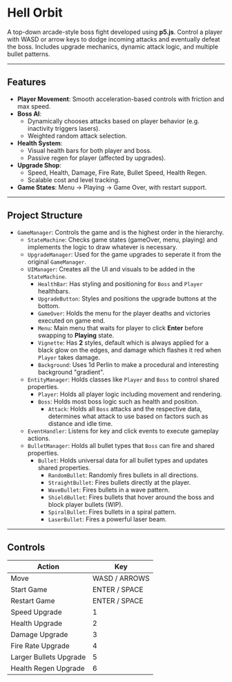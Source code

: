 # Hell Orbit

A top-down arcade-style boss fight developed using **p5.js**. Control a player with WASD or arrow keys to dodge incoming attacks and eventually defeat the boss. Includes upgrade mechanics, dynamic attack logic, and multiple bullet patterns.

---

## Features

- **Player Movement**: Smooth acceleration-based controls with friction and max speed.
- **Boss AI**:
  - Dynamically chooses attacks based on player behavior (e.g. inactivity triggers lasers).
  - Weighted random attack selection.
- **Health System**:
  - Visual health bars for both player and boss.
  - Passive regen for player (affected by upgrades).
- **Upgrade Shop**:
  - Speed, Health, Damage, Fire Rate, Bullet Speed, Health Regen.
  - Scalable cost and level tracking.
- **Game States**: Menu → Playing → Game Over, with restart support.

---

## Project Structure

- `GameManager`: Controls the game and is the highest order in the hierarchy.
  - `StateMachine`: Checks game states (gameOver, menu, playing) and implements the logic to draw whatever is necessary.
  - `UpgradeManager`: Used for the game upgrades to seperate it from the original `GameManager`.
  - `UIManager`: Creates all the UI and visuals to be added in the `StateMachine`.
    - `HealthBar`: Has styling and positioning for `Boss` and `Player` healthbars.
    - `UpgradeButton`: Styles and positions the upgrade buttons at the bottom.
    - `GameOver`: Holds the menu for the player deaths and victories executed on game end.
    - `Menu`: Main menu that waits for player to click **Enter** before swapping to **Playing** state.
    - `Vignette`: Has **2** styles, default which is always applied for a black glow on the edges, and damage which flashes it red when `Player` takes damage.
    - `Background`: Uses 1d Perlin to make a procedural and interesting background "gradient".
  - `EntityManager`: Holds classes like `Player` and `Boss` to control shared properties.
    - `Player`: Holds all player logic including movement and rendering.
    - `Boss`: Holds most boss logic such as health and position.
      - `Attack`: Holds all `Boss` attacks and the respective data, determines what attack to use based on factors such as distance and idle time.
  - `EventHandler`: Listens for key and click events to execute gameplay actions.
  - `BulletManager`: Holds all bullet types that `Boss` can fire and shared properties.
    - `Bullet`: Holds universal data for all bullet types and updates shared properties.
      - `RandomBullet`: Randomly fires bullets in all directions.
      - `StraightBullet`: Fires bullets directly at the player.
      - `WaveBullet`: Fires bullets in a wave pattern.
      - `ShieldBullet`: Fires bullets that hover around the boss and block player bullets (WIP).
      - `SpiralBullet`: Fires bullets in a spiral pattern.
      - `LaserBullet`: Fires a powerful laser beam.
        
---

## Controls

| Action                 | Key               |
|------------------------|-------------------|
| Move                   | WASD / ARROWS     |
| Start Game             | ENTER / SPACE     |
| Restart Game           | ENTER / SPACE     |
| Speed Upgrade          | 1                 |
| Health Upgrade         | 2                 |
| Damage Upgrade         | 3                 |
| Fire Rate Upgrade      | 4                 |
| Larger Bullets Upgrade | 5                 |
| Health Regen Upgrade   | 6                 |
